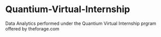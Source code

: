# Quantium-Virtual-Internship
Data Analytics performed under the Quantium Virtual Internship prgram offered by theforage.com
